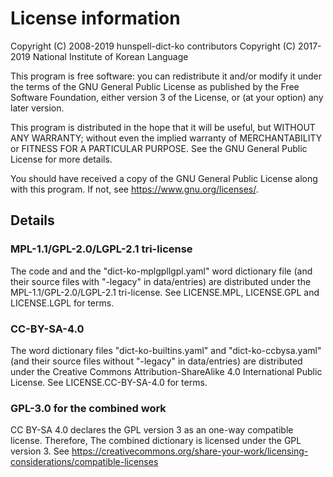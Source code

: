# License information

Copyright (C) 2008-2019 hunspell-dict-ko contributors
Copyright (C) 2017-2019 National Institute of Korean Language

This program is free software: you can redistribute it and/or modify
it under the terms of the GNU General Public License as published by
the Free Software Foundation, either version 3 of the License, or
(at your option) any later version.

This program is distributed in the hope that it will be useful,
but WITHOUT ANY WARRANTY; without even the implied warranty of
MERCHANTABILITY or FITNESS FOR A PARTICULAR PURPOSE.  See the
GNU General Public License for more details.

You should have received a copy of the GNU General Public License
along with this program.  If not, see <https://www.gnu.org/licenses/>.

## Details

### MPL-1.1/GPL-2.0/LGPL-2.1 tri-license

The code and and the "dict-ko-mplgpllgpl.yaml" word dictionary file (and their
source files with "-legacy" in data/entries) are distributed under the
MPL-1.1/GPL-2.0/LGPL-2.1 tri-license. See LICENSE.MPL, LICENSE.GPL and
LICENSE.LGPL for terms.

### CC-BY-SA-4.0

The word dictionary files "dict-ko-builtins.yaml" and "dict-ko-ccbysa.yaml"
(and their source files without "-legacy" in data/entries) are distributed
under the Creative Commons Attribution-ShareAlike 4.0 International Public
License. See LICENSE.CC-BY-SA-4.0 for terms.

### GPL-3.0 for the combined work

CC BY-SA 4.0 declares the GPL version 3 as an one-way compatible license.
Therefore, The combined dictionary is licensed under the GPL version 3. See
https://creativecommons.org/share-your-work/licensing-considerations/compatible-licenses
